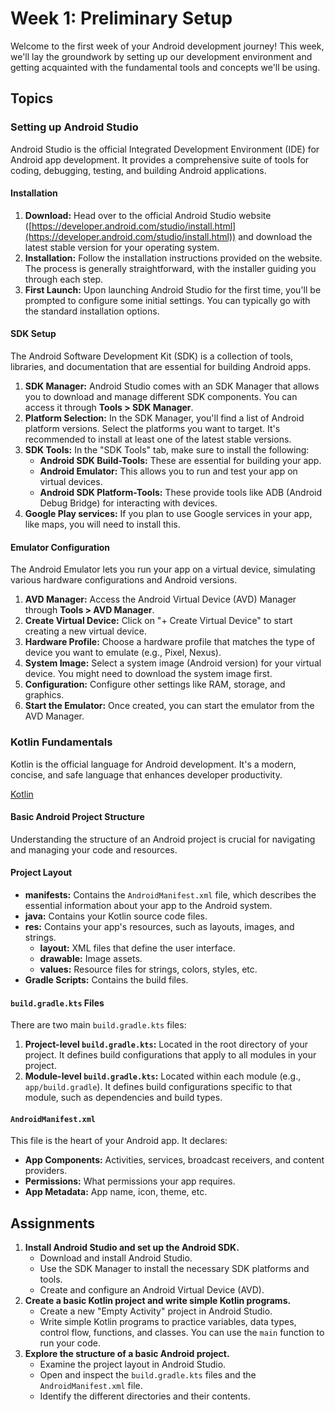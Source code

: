 # Week 1: Preliminary Setup

Welcome to the first week of your Android development journey! This week, we'll lay the groundwork by setting up our development environment and getting acquainted with the fundamental tools and concepts we'll be using.

## Topics

### Setting up Android Studio

Android Studio is the official Integrated Development Environment (IDE) for Android app development. It provides a comprehensive suite of tools for coding, debugging, testing, and building Android applications.

#### Installation

1. **Download:** Head over to the official Android Studio website ([https://developer.android.com/studio/install.html](https://developer.android.com/studio/install.html)) and download the latest stable version for your operating system.
2. **Installation:** Follow the installation instructions provided on the website. The process is generally straightforward, with the installer guiding you through each step.
3. **First Launch:** Upon launching Android Studio for the first time, you'll be prompted to configure some initial settings. You can typically go with the standard installation options.

#### SDK Setup

The Android Software Development Kit (SDK) is a collection of tools, libraries, and documentation that are essential for building Android apps.

1. **SDK Manager:** Android Studio comes with an SDK Manager that allows you to download and manage different SDK components. You can access it through **Tools > SDK Manager**.
2. **Platform Selection:** In the SDK Manager, you'll find a list of Android platform versions. Select the platforms you want to target. It's recommended to install at least one of the latest stable versions.
3. **SDK Tools:** In the "SDK Tools" tab, make sure to install the following:
   * **Android SDK Build-Tools:** These are essential for building your app.
   * **Android Emulator:** This allows you to run and test your app on virtual devices.
   * **Android SDK Platform-Tools:** These provide tools like ADB (Android Debug Bridge) for interacting with devices.
4. **Google Play services:** If you plan to use Google services in your app, like maps, you will need to install this.

#### Emulator Configuration

The Android Emulator lets you run your app on a virtual device, simulating various hardware configurations and Android versions.

1. **AVD Manager:** Access the Android Virtual Device (AVD) Manager through **Tools > AVD Manager**.
2. **Create Virtual Device:** Click on "+ Create Virtual Device" to start creating a new virtual device.
3. **Hardware Profile:** Choose a hardware profile that matches the type of device you want to emulate (e.g., Pixel, Nexus).
4. **System Image:** Select a system image (Android version) for your virtual device. You might need to download the system image first.
5. **Configuration:** Configure other settings like RAM, storage, and graphics.
6. **Start the Emulator:** Once created, you can start the emulator from the AVD Manager.

### Kotlin Fundamentals

Kotlin is the official language for Android development. It's a modern, concise, and safe language that enhances developer productivity.

[Kotlin](https://kotlinlang.org/docs/kotlin-tour-welcome.html)

#### Basic Android Project Structure

Understanding the structure of an Android project is crucial for navigating and managing your code and resources.

#### Project Layout

* **manifests:** Contains the `AndroidManifest.xml` file, which describes the essential information about your app to the Android system.
* **java:** Contains your Kotlin source code files.
* **res:** Contains your app's resources, such as layouts, images, and strings.
  * **layout:** XML files that define the user interface.
  * **drawable:** Image assets.
  * **values:** Resource files for strings, colors, styles, etc.
* **Gradle Scripts:** Contains the build files.

#### `build.gradle.kts` Files

There are two main `build.gradle.kts` files:

1. **Project-level `build.gradle.kts`:** Located in the root directory of your project. It defines build configurations that apply to all modules in your project.
2. **Module-level `build.gradle.kts`:** Located within each module (e.g., `app/build.gradle`). It defines build configurations specific to that module, such as dependencies and build types.

#### `AndroidManifest.xml`

This file is the heart of your Android app. It declares:

* **App Components:** Activities, services, broadcast receivers, and content providers.
* **Permissions:** What permissions your app requires.
* **App Metadata:** App name, icon, theme, etc.

## Assignments

1. **Install Android Studio and set up the Android SDK.**
   * Download and install Android Studio.
   * Use the SDK Manager to install the necessary SDK platforms and tools.
   * Create and configure an Android Virtual Device (AVD).
2. **Create a basic Kotlin project and write simple Kotlin programs.**
   * Create a new "Empty Activity" project in Android Studio.
   * Write simple Kotlin programs to practice variables, data types, control flow, functions, and classes. You can use the `main` function to run your code.
3. **Explore the structure of a basic Android project.**
   * Examine the project layout in Android Studio.
   * Open and inspect the `build.gradle.kts` files and the `AndroidManifest.xml` file.
   * Identify the different directories and their contents.
